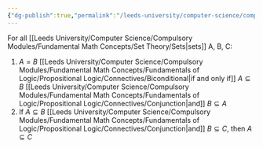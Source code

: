 ```yaml
---
{"dg-publish":true,"permalink":"/leeds-university/computer-science/compulsory-modules/fundamental-math-concepts/set-theory/theorems/theorem-5-9/","tags":["Theorem"]}
---
```


For all [[Leeds University/Computer Science/Compulsory Modules/Fundamental Math Concepts/Set Theory/Sets\|sets]] A, B, C:
1. $A=B$ [[Leeds University/Computer Science/Compulsory Modules/Fundamental Math Concepts/Fundamentals of Logic/Propositional Logic/Connectives/Biconditional\|if and only if]] $A \subseteq B$ [[Leeds University/Computer Science/Compulsory Modules/Fundamental Math Concepts/Fundamentals of Logic/Propositional Logic/Connectives/Conjunction\|and]] $B \subseteq A$
2. If $A \subseteq B$ [[Leeds University/Computer Science/Compulsory Modules/Fundamental Math Concepts/Fundamentals of Logic/Propositional Logic/Connectives/Conjunction\|and]] $B \subseteq C$, then $A \subseteq C$
